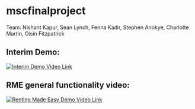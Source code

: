 # mscfinalproject
Team: Nishant Kapur, Sean Lynch, Fenna Kadir, Stephen Anokye, Charlotte Martin, Oisin Fitzpatrick

## Interim Demo:

[![Interim Demo Video Link](https://img.youtube.com/vi/TqAfdgxFfIg/0.jpg)](https://www.youtube.com/watch?v=TqAfdgxFfIg)


## RME general functionality video:

[![Renting Made Easy Demo Video Link](https://img.youtube.com/vi/ZIx3Ce-LA8g/0.jpg)](https://youtu.be/ZIx3Ce-LA8g)

